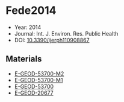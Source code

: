 <a name="article" />

# Fede2014

* Year: 2014
* Journal: Int. J. Environ. Res. Public Health
* DOI: <a href="https://doi.org/10.3390/ijerph110908867">10.3390/ijerph110908867</a>

## Materials
* [E-GEOD-53700-M2](nanowiki408.md)
* [E-GEOD-53700-M1](nanowiki407.md)
* [E-GEOD-53700](nanowiki15.md)
* [E-GEOD-20677](nanowiki12.md)
